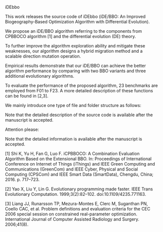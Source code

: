 iDEbbo

This work releases the source code of iDEbbo (iDE/BBO: An Improved Biogeography-Based Optimization Algorithm with Differential Evolution).

We propose an iDE/BBO algorithm referring to the components from CPBBOCO algorithm [1] 
and the differential evolution (DE) theory. 

To further improve the algorithm exploration ability and mitigate these weaknesses, 
our algorithm designs a hybrid migration method and a scalable direction mutation operation.

Empirical results demonstrate that our iDE/BBO can achieve the better algorithm performance by
comparing with two BBO variants and three additional evolutionary algorithms.

To evaluate the performance of the proposed algorithm, 23 benchmarks are employed 
from F01 to F23. A more detailed description of these functions can be found in [2,3].


We mainly introduce one type of file and folder structure as follows:

Note that the detailed description of the source code is available after the manuscript is accepted.

Attention please:

Note that the detailed information is available after the manuscript is accepted.

[1] Shi K, Yu H, Fan G, Luo F. iCPBBOCO: A Combination Evaluation Algorithm
Based on the Extensional BBO. In: Proceedings of International Conference on
Internet of Things (iThings) and IEEE Green Computing and Communications
(GreenCom) and IEEE Cyber, Physical and Social Computing (CPSCom) and
IEEE Smart Data (SmartData), Chengdu, China; 2016. p. 717–723.

[2] Yao X, Liu Y, Lin G. Evolutionary programming made faster. IEEE Trans
Evolutionary Computation. 1999;3(2):82–102. doi:10.1109/4235.771163.

[3] Liang JJ, Runarsson TP, Mezura-Montes E, Clerc M, Suganthan PN, Coello
CAC, et al. Problem definitions and evaluation criteria for the CEC 2006 special
session on constrained real-parameter optimization. International Journal of
Computer Assisted Radiology and Surgery. 2006;41(8).

